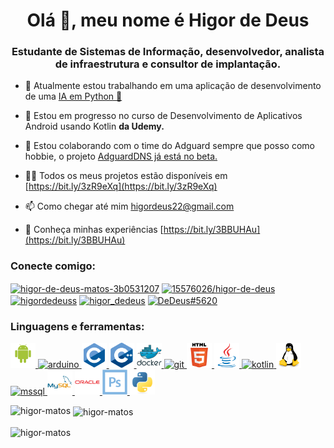 <h1 align="center">Olá 👋, meu nome é Higor de Deus</h1>
<h3 align="center">Estudante de Sistemas de Informação, desenvolvedor, analista de infraestrutura e consultor de implantação.</h3>

- 🔭 Atualmente estou trabalhando em uma aplicação de desenvolvimento de uma [IA em Python 🐍](https://github.com/Higor-Matos/IA-Python)

- 🌱 Estou em progresso no curso de Desenvolvimento de Aplicativos Android usando Kotlin **da Udemy.**

- 👯 Estou colaborando com o time do Adguard sempre que posso como hobbie, o projeto [AdguardDNS já está no beta.](https://github.com/AdguardTeam/AdGuardDNS)

- 👨‍💻 Todos os meus projetos estão disponíveis em [https://bit.ly/3zR9eXq](https://bit.ly/3zR9eXq)

- 📫 Como chegar até mim [higordeus22@gmail.com](mailto:higordeus22@gmail.com?subject=Contato%20Profissional&body=Ol%C3%A1%2C%20cheguei%20at%C3%A9%20voc%C3%AA%20pelo%20GitHub.%0D%0AVamos%20conectar%3F)

- 📄 Conheça minhas experiências [https://bit.ly/3BBUHAu](https://bit.ly/3BBUHAu)

<h3 align="left">Conecte comigo:</h3>
<p align="left">
<a href="https://linkedin.com/in/higor-de-deus-matos-3b0531207" target="blank"><img align="center" src="https://raw.githubusercontent.com/rahuldkjain/github-profile-readme-generator/master/src/images/icons/Social/linked-in-alt.svg" alt="higor-de-deus-matos-3b0531207" height="30" width="40" /></a>
<a href="https://stackoverflow.com/users/15576026/higor-de-deus" target="blank"><img align="center" src="https://raw.githubusercontent.com/rahuldkjain/github-profile-readme-generator/master/src/images/icons/Social/stack-overflow.svg" alt="15576026/higor-de-deus" height="30" width="40" /></a>
<a href="https://fb.com/higordedeuss" target="blank"><img align="center" src="https://raw.githubusercontent.com/rahuldkjain/github-profile-readme-generator/master/src/images/icons/Social/facebook.svg" alt="higordedeuss" height="30" width="40" /></a>
<a href="https://instagram.com/higor_dedeus" target="blank"><img align="center" src="https://raw.githubusercontent.com/rahuldkjain/github-profile-readme-generator/master/src/images/icons/Social/instagram.svg" alt="higor_dedeus" height="30" width="40" /></a>
<a href="https://discord.gg/DeDeus#5620" target="blank"><img align="center" src="https://raw.githubusercontent.com/rahuldkjain/github-profile-readme-generator/master/src/images/icons/Social/discord.svg" alt="DeDeus#5620" height="30" width="40" /></a>
</p>

<h3 align="left">Linguagens e ferramentas:</h3>
<p align="left"> <a href="https://developer.android.com" target="_blank" rel="noreferrer"> <img src="https://raw.githubusercontent.com/devicons/devicon/master/icons/android/android-original-wordmark.svg" alt="android" width="40" height="40"/> </a> <a href="https://www.arduino.cc/" target="_blank" rel="noreferrer"> <img src="https://cdn.worldvectorlogo.com/logos/arduino-1.svg" alt="arduino" width="40" height="40"/> </a> <a href="https://www.cprogramming.com/" target="_blank" rel="noreferrer"> <img src="https://raw.githubusercontent.com/devicons/devicon/master/icons/c/c-original.svg" alt="c" width="40" height="40"/> </a> <a href="https://www.w3schools.com/cpp/" target="_blank" rel="noreferrer"> <img src="https://raw.githubusercontent.com/devicons/devicon/master/icons/cplusplus/cplusplus-original.svg" alt="cplusplus" width="40" height="40"/> </a> <a href="https://www.docker.com/" target="_blank" rel="noreferrer"> <img src="https://raw.githubusercontent.com/devicons/devicon/master/icons/docker/docker-original-wordmark.svg" alt="docker" width="40" height="40"/> </a> <a href="https://git-scm.com/" target="_blank" rel="noreferrer"> <img src="https://www.vectorlogo.zone/logos/git-scm/git-scm-icon.svg" alt="git" width="40" height="40"/> </a> <a href="https://www.w3.org/html/" target="_blank" rel="noreferrer"> <img src="https://raw.githubusercontent.com/devicons/devicon/master/icons/html5/html5-original-wordmark.svg" alt="html5" width="40" height="40"/> </a> <a href="https://www.java.com" target="_blank" rel="noreferrer"> <img src="https://raw.githubusercontent.com/devicons/devicon/master/icons/java/java-original.svg" alt="java" width="40" height="40"/> </a> <a href="https://kotlinlang.org" target="_blank" rel="noreferrer"> <img src="https://www.vectorlogo.zone/logos/kotlinlang/kotlinlang-icon.svg" alt="kotlin" width="40" height="40"/> </a> <a href="https://www.linux.org/" target="_blank" rel="noreferrer"> <img src="https://raw.githubusercontent.com/devicons/devicon/master/icons/linux/linux-original.svg" alt="linux" width="40" height="40"/> </a> <a href="https://www.microsoft.com/en-us/sql-server" target="_blank" rel="noreferrer"> <img src="https://www.svgrepo.com/show/303229/microsoft-sql-server-logo.svg" alt="mssql" width="40" height="40"/> </a> <a href="https://www.mysql.com/" target="_blank" rel="noreferrer"> <img src="https://raw.githubusercontent.com/devicons/devicon/master/icons/mysql/mysql-original-wordmark.svg" alt="mysql" width="40" height="40"/> </a> <a href="https://www.oracle.com/" target="_blank" rel="noreferrer"> <img src="https://raw.githubusercontent.com/devicons/devicon/master/icons/oracle/oracle-original.svg" alt="oracle" width="40" height="40"/> </a> <a href="https://www.photoshop.com/en" target="_blank" rel="noreferrer"> <img src="https://raw.githubusercontent.com/devicons/devicon/master/icons/photoshop/photoshop-line.svg" alt="photoshop" width="40" height="40"/> </a> <a href="https://www.python.org" target="_blank" rel="noreferrer"> <img src="https://raw.githubusercontent.com/devicons/devicon/master/icons/python/python-original.svg" alt="python" width="40" height="40"/> </a> </p>

<p><img align="left" src="https://github-readme-stats.vercel.app/api/top-langs?username=higor-matos&show_icons=true&theme=dracula&locale=en&layout=compact" alt="higor-matos" /></p>

<p>&nbsp;<img align="center" src="https://github-readme-stats.vercel.app/api?username=higor-matos&show_icons=true&theme=dracula&locale=en" alt="higor-matos" /></p>

<p><img align="center" src="https://github-readme-streak-stats.herokuapp.com/?user=higor-matos&theme=dark" alt="higor-matos" /></p>

